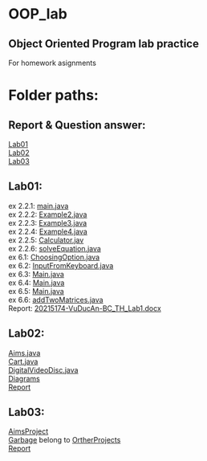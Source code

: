 # OOP_lab
## Object Oriented Program lab practice
For homework asignments
# Folder paths:

## Report & Question answer:

[Lab01](OtherProjects/src/hust/soict/Lab1/20215174-VuDucAn-BC_TH_Lab1.docx) <br />
[Lab02](Lab02/20215174-VuDucAn-BC_TH_Lab2.docx) <br />
[Lab03](Lab03/20215174-VuDucAn-BC_TH_Lab03.docx) <br />

## Lab01:

ex 2.2.1: [main.java](OtherProjects/src/hust/soict/Lab1/Very_First_Programs/src/Main.java) <br />
ex 2.2.2: [Example2.java](OtherProjects/src/hust/soict/Lab1/Very_First_Programs/src/Example2.java) <br />
ex 2.2.3: [Example3.java](OtherProjects/src/hust/soict/Lab1/Very_First_Programs/src/Example3.java) <br />
ex 2.2.4: [Example4.java](OtherProjects/src/hust/soict/Lab1/Very_First_Programs/src/Example4.java) <br />
ex 2.2.5: [Calculator.jav](OtherProjects/src/hust/soict/Lab1/Very_First_Programs/src/Calculator.java) <br />
ex 2.2.6: [solveEquation.java](OtherProjects/src/hust/soict/Lab1/Very_First_Programs/src/solveEquation.java) <br />
ex 6.1: [ChoosingOption.java](OtherProjects/src/hust/soict/Lab1/OOP_lab/src/ChoosingOption.java) <br />
ex 6.2: [InputFromKeyboard.java](OtherProjects/src/hust/soict/Lab1/OOP_lab/src/InputFromKeyboard.java) <br />
ex 6.3: [Main.java](OtherProjects/src/hust/soict/Lab1/Triangle/src/Main.java) <br />
ex 6.4: [Main.java](OtherProjects/src/hust/soict/Lab1/Year_days/src/Main.java) <br />
ex 6.5: [Main.java](OtherProjects/src/hust/soict/Lab1/Sorting_array/src/Main.java) <br />
ex 6.6: [addTwoMatrices.java](OtherProjects/src/hust/soict/Lab1/Matrices/src/addTwoMatrices.java) <br />
Report: [20215174-VuDucAn-BC_TH_Lab1.docx](OtherProjects/src/hust/soict/Lab1/20215174-VuDucAn-BC_TH_Lab1.docx) <br />

## Lab02:

[Aims.java](OtherProjects/src/hust/soict/Lab02/AimsProject/src/Aims.java) <br />
[Cart.java](OtherProjects/src/hust/soict/Lab02/AimsProject/src/Cart.java) <br />
[DigitalVideoDisc.java](OtherProjects/src/hust/soict/Lab02/AimsProject/src/DigitalVideoDisc.java) <br />
[Diagrams](OtherProjects/src/hust/soict/Lab02/Diagrams.asta) <br />
[Report](OtherProjects/src/hust/soict/Lab02/20215174-VuDucAn-BC_TH_Lab02.docx) <br />

## Lab03:

[AimsProject](AimsProject/src/hust/soict/ict/aims) <br />
[Garbage](OtherProjects/src/hust/soict/globalict/garbage) belong to [OrtherProjects](OtherProjects)<br />
[Report](Lab03/20215174-VuDucAn-BC_TH_Lab03.docx) <br />
